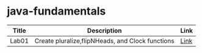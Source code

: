 # java-fundamentals

| Title  | Description                                      | Link                                                                         |
|--------|--------------------------------------------------|------------------------------------------------------------------------------|
| Lab01  | Create pluralize,flipNHeads, and Clock functions | [Link](https://github.com/Rnad95/java-fundamentals/tree/basics/basics)       |
